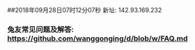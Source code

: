 ##2018年09月28日07时12分07秒 新址: 142.93.169.232
### 兔友常见问题及解答: https://github.com/wanggonging/d/blob/w/FAQ.md
